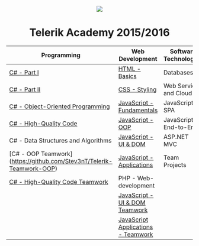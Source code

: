 <p align="center"><a href="http://academy.telerik.com/"><img src="https://github.com/karabeliov/Telerik-Academy/blob/master/Homeworks/C%231/07.Exam-preparation/Telerik.png" /></a></p>

<h1 align="center">Telerik Academy 2015/2016</h1>

| Programming                                                                 | Web Development                                     | Software Technologies
| --------------------------------------------------------------------------- | --------------------------------------------------- | -------------------------------------------------------------- |
| [C# - Part I](https://github.com/karabeliov/Telerik-Academy/tree/master/Homeworks/C%231)                                                  | [HTML - Basics](https://github.com/karabeliov/Telerik-Academy/tree/master/Homeworks/HTML)                                         | Databases                                                      |
| [C# - Part II](https://github.com/karabeliov/Telerik-Academy/tree/master/Homeworks/C%232)                                                | [CSS - Styling](https://github.com/karabeliov/Telerik-Academy/tree/master/Homeworks/CSS)                                       | Web Services and Cloud                                         |
| [C# - Object-Oriented Programming](https://github.com/karabeliov/Telerik-Academy/tree/master/Homeworks/C%23OOP)        | [JavaScript - Fundamentals](https://github.com/karabeliov/Telerik-Academy/tree/master/Homeworks/JavaScript%20Fundamentals)                             | JavaScript - SPA                                                 |
| [C# - High-Quality Code](https://github.com/karabeliov/Telerik-Academy/tree/master/Homeworks/High-Quality-Code)						                              | [JavaScript -  OOP](https://github.com/karabeliov/Telerik-Academy/tree/master/Homeworks/JavaScript-OOP)                                  | JavaScript - End-to-End                                          | 
| C# - Data Structures and Algorithms                                         |  [JavaScript - UI & DOM](https://github.com/karabeliov/Telerik-Academy/tree/master/Homeworks/JavaScript-UI-and-DOM/03.HTML5-Canvas)                                   | ASP.NET MVC                                                    |
| [C# - OOP Teamwork] (https://github.com/Stev3nT/Telerik-Teamwork-OOP)                                                               | [JavaScript - Applications](https://github.com/karabeliov/Telerik-Academy/tree/master/Homeworks/JavaScript-Applications)                             |  Team Projects                                                       | 
| [C# - High-Quality Code Teamwork](https://github.com/karabeliov/HQC-Teamwork-2015)                                                                   | PHP - Web-development                                 |                                                                |
|                                                                             | [JavaScript - UI & DOM Teamwork](https://github.com/karabeliov/JavaScript-UI-DOM-Team--Blackcurrant-)                                           |                                                               |
|                                                                             | [JavaScript Applications - Teamwork](https://github.com/JavaScriptApplicationsTeamFortress/JS-Apps-Online-Team-Fortress-)                                           |                                                               |
